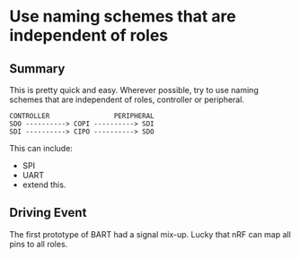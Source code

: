 # Use naming schemes that are independent of roles

## Summary 
This is pretty quick and easy. Wherever possible, try to use naming schemes that are independent of roles, controller or peripheral. 

```
CONTROLLER                PERIPHERAL
SDO ----------> COPI ----------> SDI
SDI ----------> CIPO ----------> SDO
```

This can include:

* SPI 
* UART
* extend this.


## Driving Event
The first prototype of BART had a signal mix-up. Lucky that nRF can map all pins to all roles.


